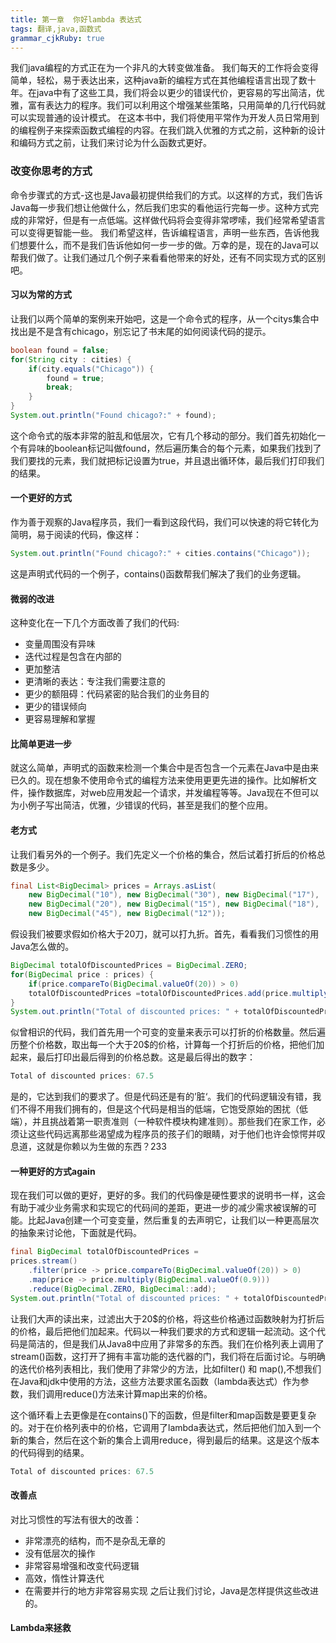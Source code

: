 ```yaml
---
title: 第一章  你好lambda 表达式
tags: 翻译,java,函数式
grammar_cjkRuby: true
---
```



我们java编程的方式正在为一个非凡的大转变做准备。
我们每天的工作将会变得简单，轻松，易于表达出来，这种java新的编程方式在其他编程语言出现了数十年。在java中有了这些工具，我们将会以更少的错误代价，更容易的写出简洁，优雅，富有表达力的程序。我们可以利用这个增强某些策略，只用简单的几行代码就可以实现普通的设计模式。
在这本书中，我们将使用平常作为开发人员日常用到的编程例子来探索函数式编程的内容。在我们跳入优雅的方式之前，这种新的设计和编码方式之前，让我们来讨论为什么函数式更好。
### 改变你思考的方式

命令步骤式的方式-这也是Java最初提供给我们的方式。以这样的方式，我们告诉Java每一步我们想让他做什么，然后我们忠实的看他运行完每一步。这种方式完成的非常好，但是有一点低端。这样做代码将会变得非常啰嗦，我们经常希望语言可以变得更智能一些。
我们希望这样，告诉编程语言，声明一些东西，告诉他我们想要什么，而不是我们告诉他如何一步一步的做。万幸的是，现在的Java可以帮我们做了。让我们通过几个例子来看看他带来的好处，还有不同实现方式的区别吧。

#### 习以为常的方式
让我们以两个简单的案例来开始吧，这是一个命令式的程序，从一个citys集合中找出是不是含有chicago，别忘记了书末尾的如何阅读代码的提示。

``` java
boolean found = false;
for(String city : cities) {
    if(city.equals("Chicago")) {
        found = true;
        break;
    }
}
System.out.println("Found chicago?:" + found);
```
这个命令式的版本非常的脏乱和低层次，它有几个移动的部分。我们首先初始化一个有异味的boolean标记叫做found，然后遍历集合的每个元素，如果我们找到了我们要找的元素，我们就把标记设置为true，并且退出循环体，最后我们打印我们的结果。
#### 一个更好的方式
作为善于观察的Java程序员，我们一看到这段代码，我们可以快速的将它转化为简明，易于阅读的代码，像这样：

```java
System.out.println("Found chicago?:" + cities.contains("Chicago"));
```
这是声明式代码的一个例子，contains()函数帮我们解决了我们的业务逻辑。
#### 微弱的改进
这种变化在一下几个方面改善了我们的代码:

 - 变量周围没有异味
 - 迭代过程是包含在内部的
 - 更加整洁
 - 更清晰的表达：专注我们需要注意的
 - 更少的额阻碍：代码紧密的贴合我们的业务目的
 - 更少的错误倾向
 - 更容易理解和掌握
#### 比简单更进一步
 就这么简单，声明式的函数来检测一个集合中是否包含一个元素在Java中是由来已久的。现在想象不使用命令式的编程方法来使用更更先进的操作。比如解析文件，操作数据库，对web应用发起一个请求，并发编程等等。Java现在不但可以为小例子写出简洁，优雅，少错误的代码，甚至是我们的整个应用。
 
#### 老方式
让我们看另外的一个例子。我们先定义一个价格的集合，然后试着打折后的价格总数是多少。
``` java
final List<BigDecimal> prices = Arrays.asList(
	new BigDecimal("10"), new BigDecimal("30"), new BigDecimal("17"),
	new BigDecimal("20"), new BigDecimal("15"), new BigDecimal("18"),
	new BigDecimal("45"), new BigDecimal("12"));

```
假设我们被要求假如价格大于20刀，就可以打九折。首先，看看我们习惯性的用Java怎么做的。
``` java
BigDecimal totalOfDiscountedPrices = BigDecimal.ZERO;
for(BigDecimal price : prices) {
	if(price.compareTo(BigDecimal.valueOf(20)) > 0)
	totalOfDiscountedPrices =totalOfDiscountedPrices.add(price.multiply(BigDecimal.valueOf(0.9)));
}
System.out.println("Total of discounted prices: " + totalOfDiscountedPrices);
```
似曾相识的代码，我们首先用一个可变的变量来表示可以打折的价格数量。然后遍历整个价格数，取出每一个大于20$的价格，计算每一个打折后的价格，把他们加起来，最后打印出最后得到的价格总数。这是最后得出的数字：
``` java
Total of discounted prices: 67.5
```
是的，它达到我们的要求了。但是代码还是有的’脏‘。我们的代码逻辑没有错，我们不得不用我们拥有的，但是这个代码是相当的低端，它饱受原始的困扰（低端），并且挑战着第一职责准则（一种软件模块构建准则）。那些我们在家工作，必须让这些代码远离那些渴望成为程序员的孩子们的眼睛，对于他们也许会惊愕并叹息道，这就是你赖以为生做的东西？233

#### 一种更好的方式again
现在我们可以做的更好，更好的多。我们的代码像是硬性要求的说明书一样，这会有助于减少业务需求和实现它的代码间的差距，更进一步的减少需求被误解的可能。比起Java创建一个可变变量，然后重复的去声明它，让我们以一种更高层次的抽象来讨论他，下面就是代码。
``` java
final BigDecimal totalOfDiscountedPrices =
prices.stream()
	.filter(price -> price.compareTo(BigDecimal.valueOf(20)) > 0)
	.map(price -> price.multiply(BigDecimal.valueOf(0.9)))
	.reduce(BigDecimal.ZERO, BigDecimal::add);
System.out.println("Total of discounted prices: " + totalOfDiscountedPrices);
```
让我们大声的读出来，过滤出大于20$的价格，将这些价格通过函数映射为打折后的价格，最后把他们加起来。代码以一种我们要求的方式和逻辑一起流动。这个代码是简洁的，但是我们从Java8中应用了非常多的东西。我们在价格列表上调用了stream()函数，这打开了拥有丰富功能的迭代器的门，我们将在后面讨论。与明确的迭代价格列表相比，我们使用了非常少的方法，比如filter() 和 map(),不想我们在Java和jdk中使用的方法，这些方法要求匿名函数（lambda表达式）作为参数，我们调用reduce()方法来计算map出来的价格。

这个循环看上去更像是在contains()下的函数，但是filter和map函数是要更复杂的。对于在价格列表中的价格，它调用了lambda表达式，然后把他们加入到一个新的集合，然后在这个新的集合上调用reduce，得到最后的结果。这是这个版本的代码得到的结果。
```java
Total of discounted prices: 67.5 
```
#### 改善点
对比习惯性的写法有很大的改善：

 - 非常漂亮的结构，而不是杂乱无章的
 - 没有低层次的操作
 - 非常容易增强和改变代码逻辑
 - 高效，惰性计算迭代
 - 在需要并行的地方非常容易实现
 之后让我们讨论，Java是怎样提供这些改进的。

#### Lambda来拯救


